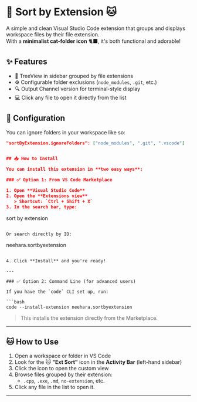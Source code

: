 # 📂 Sort by Extension 🐱

A simple and clean Visual Studio Code extension that groups and displays workspace files by their file extension.  
With a **minimalist cat-folder icon** 🐈‍⬛, it's both functional and adorable!

## ✨ Features

- 📁 TreeView in sidebar grouped by file extensions
- ⚙️ Configurable folder exclusions (`node_modules`, `.git`, etc.)
- 🔍 Output Channel version for terminal-style display
- 💻 Click any file to open it directly from the list

## 🔧 Configuration

You can ignore folders in your workspace like so:

```json
"sortByExtension.ignoreFolders": ["node_modules", ".git", ".vscode"]


## 📥 How to Install

You can install this extension in **two easy ways**:

### ✅ Option 1: From VS Code Marketplace

1. Open **Visual Studio Code**
2. Open the **Extensions view**  
   > Shortcut: `Ctrl + Shift + X`
3. In the search bar, type:

   ```
   sort by extension
   ```

   Or search directly by ID:

   ```
   neehara.sortbyextension
   ```

4. Click **Install** and you're ready!

---

### ✅ Option 2: Command Line (for advanced users)

If you have the `code` CLI set up, run:

```bash
code --install-extension neehara.sortbyextension
```

> This installs the extension directly from the Marketplace.

---

## 🐱 How to Use

1. Open a workspace or folder in VS Code
2. Look for the 🐱 **"Ext Sort"** icon in the **Activity Bar** (left-hand sidebar)
3. Click the icon to open the custom view
4. Browse files grouped by their extension:
   - `.cpp`, `.exe`, `.md`, `no-extension`, etc.
5. Click any file in the list to open it.

---



